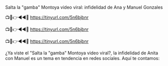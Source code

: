 Salta la "gamba" Montoya video viral: infidelidad de Ana y Manuel Gonzales

📺📱👉◄◄🔴  https://tinyurl.com/5n6bjbnr

📺📱👉◄◄🔴  https://tinyurl.com/5n6bjbnr

📺📱👉◄◄🔴  https://tinyurl.com/5n6bjbnr


¿Ya viste el "Salta la "gamba" Montoya video viral?, la infidelidad de Anita con Manuel es un tema en tendencia en redes sociales. Aquí te contamos:
